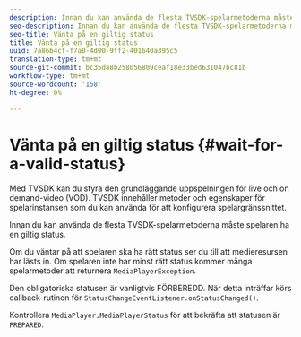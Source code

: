 ```yaml
---
description: Innan du kan använda de flesta TVSDK-spelarmetoderna måste spelaren ha en giltig status.
seo-description: Innan du kan använda de flesta TVSDK-spelarmetoderna måste spelaren ha en giltig status.
seo-title: Vänta på en giltig status
title: Vänta på en giltig status
uuid: 7a86b4cf-f7a0-4d90-9ff2-401640a395c5
translation-type: tm+mt
source-git-commit: bc35da8b258056809ceaf18e33bed631047bc81b
workflow-type: tm+mt
source-wordcount: '158'
ht-degree: 0%

---
```



# Vänta på en giltig status {#wait-for-a-valid-status}

Med TVSDK kan du styra den grundläggande uppspelningen för live och on demand-video (VOD). TVSDK innehåller metoder och egenskaper för spelarinstansen som du kan använda för att konfigurera spelargränssnittet.

Innan du kan använda de flesta TVSDK-spelarmetoderna måste spelaren ha en giltig status.

Om du väntar på att spelaren ska ha rätt status ser du till att medieresursen har lästs in. Om spelaren inte har minst rätt status kommer många spelarmetoder att returnera `MediaPlayerException`.

Den obligatoriska statusen är vanligtvis FÖRBEREDD. När detta inträffar körs callback-rutinen för `StatusChangeEventListener.onStatusChanged()`.

Kontrollera `MediaPlayer.MediaPlayerStatus` för att bekräfta att statusen är `PREPARED`.